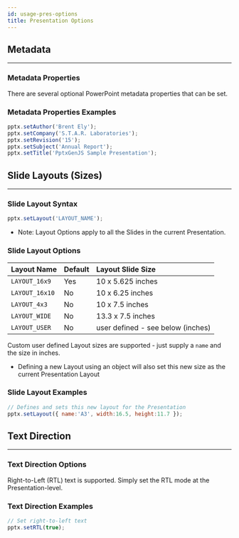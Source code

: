 ```yaml
---
id: usage-pres-options
title: Presentation Options
---
```


## Metadata
**************************************************************************************************

### Metadata Properties
There are several optional PowerPoint metadata properties that can be set.

### Metadata Properties Examples
```javascript
pptx.setAuthor('Brent Ely');
pptx.setCompany('S.T.A.R. Laboratories');
pptx.setRevision('15');
pptx.setSubject('Annual Report');
pptx.setTitle('PptxGenJS Sample Presentation');
```





## Slide Layouts (Sizes)
**************************************************************************************************

### Slide Layout Syntax
```javascript
pptx.setLayout('LAYOUT_NAME');
```

* Note: Layout Options apply to all the Slides in the current Presentation.

### Slide Layout Options
| Layout Name    | Default  | Layout Slide Size                 |
| :------------- | :------- | :-------------------------------- |
| `LAYOUT_16x9`  | Yes      | 10 x 5.625 inches                 |
| `LAYOUT_16x10` | No       | 10 x 6.25 inches                  |
| `LAYOUT_4x3`   | No       | 10 x 7.5 inches                   |
| `LAYOUT_WIDE`  | No       | 13.3 x 7.5 inches                 |
| `LAYOUT_USER`  | No       | user defined - see below (inches) |

Custom user defined Layout sizes are supported - just supply a `name` and the size in inches.
* Defining a new Layout using an object will also set this new size as the current Presentation Layout

### Slide Layout Examples
```javascript
// Defines and sets this new layout for the Presentation
pptx.setLayout({ name:'A3', width:16.5, height:11.7 });
```



## Text Direction
**************************************************************************************************

### Text Direction Options
Right-to-Left (RTL) text is supported.  Simply set the RTL mode at the Presentation-level.

### Text Direction Examples
```javascript
// Set right-to-left text
pptx.setRTL(true);
```
